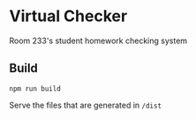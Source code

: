 # Virtual Checker

Room 233's student homework checking system

## Build

`npm run build`

Serve the files that are generated in `/dist`
